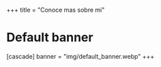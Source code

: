 +++
title = "Conoce mas sobre mi"
# Default banner
[cascade]
  banner = "img/default_banner.webp"
+++